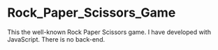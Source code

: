 # Rock_Paper_Scissors_Game
This the well-known Rock Paper Scissors game. I have developed with JavaScript. There is no back-end. 
